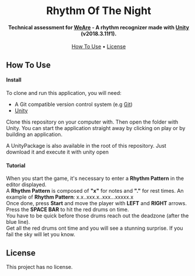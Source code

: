 <h1 align="center">
  Rhythm Of The Night
</h1>

<h4 align="center">
Technical assessment for <a href="https://weare-rooms.com/" target="_blank">WeAre</a> - A rhythm recognizer made with <a href="https://unity.com" target="_blank">Unity</a> (v2018.3.11f1).</h4>

<p align="center">
  <a href="#how-to-use">How To Use</a> •
  <a href="#license">License</a>
</p>

## How To Use

#### Install
To clone and run this application, you will need:
- A Git compatible version control system (e.g [Git](https://git-scm.com))
- [Unity](https://unity.com)

Clone this repository on your computer with. Then open the folder with Unity.
You can start the application straight away by clicking on play or by building an application.

A UnityPackage is also available in the root of this repository. Just download it and execute it with unity open 

#### Tutorial
When you start the game, it's necessary to enter a **Rhythm Pattern** in the editor displayed.<br />
A **Rhythm Pattern** is composed of **"x"** for notes and **"."** for rest times. An example of **Rhythm Pattern**: x.x..xxx.x..xxx...xxxxx.x<br />
Once done, press **Start** and move the player with **LEFT** and **RIGHT** arrows. Press the **SPACE BAR** to hit the red drums on time.<br />
You have to be quick before those drums reach out the deadzone (after the blue line).<br />
Get all the red drums ont time and you will see a stunning surprise. If you fail the sky will let you know.<br />

## License

This project has no license.
